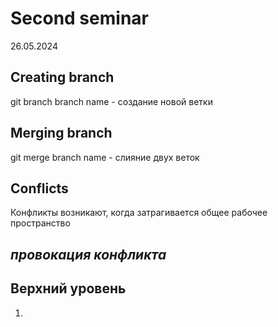 # Second seminar

26.05.2024

## Creating branch

git branch branch name - создание новой ветки

## Merging branch

git merge branch name - слияние двух веток

## Conflicts

Конфликты возникают, когда затрагивается общее рабочее пространство

## _провокация конфликта_

## Верхний уровень

1.
